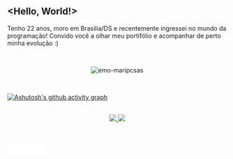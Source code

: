 ## <Hello, World!>

Tenho 22 anos, moro em Brasilia/DS e recentemente ingressei no mundo da programação! Convido você a olhar meu portifólio e acompanhar de perto minha evolução :)

<br>
 
 <div align="center">
  
![emo-maripcsas](https://github.com/VictorDSMC/VictorDSMC/assets/137669980/3ae333a8-7726-45db-9e96-74d2e3b9c2d9)
</div>

<br>

<link rel="stylesheet" href="https://cdn.jsdelivr.net/gh/devicons/devicon@v2.15.1/devicon.min.css">    

[![Ashutosh's github activity graph](https://github-readme-activity-graph.vercel.app/graph?username=VictorDSMC&theme=github-dark		)](https://github.com/ashutosh00710/github-readme-activity-graph)<a href = "mailto:cmp.1a.paulo.viduera@gmail.com">
 </div>
 
 <br>

<div align="center">
<a href="https://github.com/VictorDSMC">
<img loading="lazy" height="180em" src="https://github-readme-stats.vercel.app/api/top-langs/?username=VictorDSMC&layout=compact&langs_count=7&theme=transparent"/>
<img loading="lazy" height="180em" src="https://github-readme-stats.vercel.app/api?username=VictorDSMC&show_icons=true&theme=transparent&include_all_commits=true&count_private=true"/>
</div>
 
 <br> 
 <br>
  

<a href="https://www.instagram.com/victorsmc123/" target="_blank"><img align="left" alt="Instagram" width="22px" src="https://github.com/Aakarsh-B/trying-repos/blob/master/insta.svg" />
<a href="" target="_blank"><img align="left" alt="Twitter" width="22px" src="https://github.com/Aakarsh-B/trying-repos/blob/master/twitter.svg" />
<a href="" target="_blank"><img align="left" alt="LinkedIn" width="22px" src="https://github.com/Aakarsh-B/trying-repos/blob/master/linkedin.svg" />   <a href="" target="_blank"><img alt="Blog" width="22px" src="https://github.com/Aakarsh-B/trying-repos/blob/master/dev-badge.svg" /></a>                 

